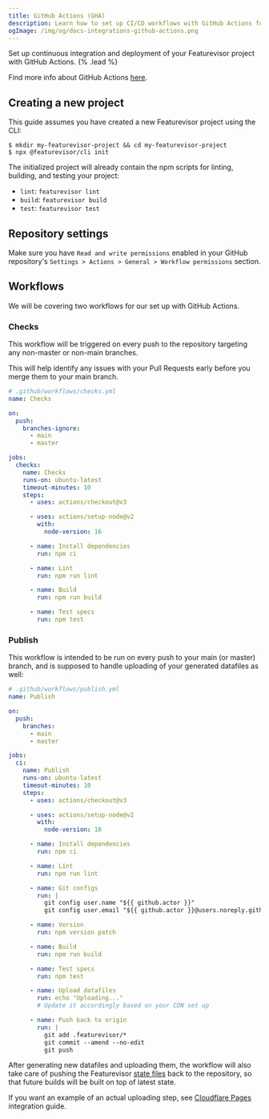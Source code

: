 ```yaml
---
title: GitHub Actions (GHA)
description: Learn how to set up CI/CD workflows with GitHub Actions for Featurevisor
ogImage: /img/og/docs-integrations-github-actions.png
---
```


Set up continuous integration and deployment of your Featurevisor project with GitHub Actions. {% .lead %}

Find more info about GitHub Actions [here](https://github.com/features/actions).

## Creating a new project

This guide assumes you have created a new Featurevisor project using the CLI:

```
$ mkdir my-featurevisor-project && cd my-featurevisor-project
$ npx @featurevisor/cli init
```

The initialized project will already contain the npm scripts for linting, building, and testing your project:

- `lint`: `featurevisor lint`
- `build`: `featurevisor build`
- `test`: `featurevisor test`

## Repository settings

Make sure you have `Read and write permissions` enabled in your GitHub repository's `Settings > Actions > General > Workflow permissions` section.

## Workflows

We will be covering two workflows for our set up with GitHub Actions.

### Checks

This workflow will be triggered on every push to the repository targeting any non-master or non-main branches.

This will help identify any issues with your Pull Requests early before you merge them to your main branch.

```yml
# .github/workflows/checks.yml
name: Checks

on:
  push:
    branches-ignore:
      - main
      - master

jobs:
  checks:
    name: Checks
    runs-on: ubuntu-latest
    timeout-minutes: 10
    steps:
      - uses: actions/checkout@v3

      - uses: actions/setup-node@v2
        with:
          node-version: 16

      - name: Install dependencies
        run: npm ci

      - name: Lint
        run: npm run lint

      - name: Build
        run: npm run build

      - name: Test specs
        run: npm test
```

### Publish

This workflow is intended to be run on every push to your main (or master) branch, and is supposed to handle uploading of your generated datafiles as well:

```yml
# .github/workflows/publish.yml
name: Publish

on:
  push:
    branches:
      - main
      - master

jobs:
  ci:
    name: Publish
    runs-on: ubuntu-latest
    timeout-minutes: 10
    steps:
      - uses: actions/checkout@v3

      - uses: actions/setup-node@v2
        with:
          node-version: 16

      - name: Install dependencies
        run: npm ci

      - name: Lint
        run: npm run lint

      - name: Git configs
        run: |
          git config user.name "${{ github.actor }}"
          git config user.email "${{ github.actor }}@users.noreply.github.com"

      - name: Version
        run: npm version patch

      - name: Build
        run: npm run build

      - name: Test specs
        run: npm test

      - name: Upload datafiles
        run: echo "Uploading..."
        # Update it accordingly based on your CDN set up

      - name: Push back to origin
        run: |
          git add .featurevisor/*
          git commit --amend --no-edit
          git push
```

After generating new datafiles and uploading them, the workflow will also take care of pushing the Featurevisor [state files](/docs/state-files) back to the repository, so that future builds will be built on top of latest state.

If you want an example of an actual uploading step, see [Cloudflare Pages](/docs/integrations/cloudflare-pages/) integration guide.
